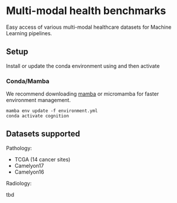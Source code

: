 # Multi-modal health benchmarks
Easy access of various multi-modal healthcare datasets for Machine Learning pipelines. 

## Setup 

Install or update the conda environment using and then activate

### Conda/Mamba

We recommend downloading [mamba](https://github.com/mamba-org/mamba) or micromamba for faster environment management. 

```
mamba env update -f environment.yml
conda activate cognition
```


## Datasets supported

Pathology: 
* TCGA (14 cancer sites)
* Camelyon17
* Camelyon16


Radiology: 

tbd